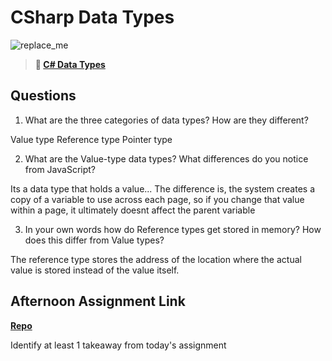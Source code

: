 # CSharp Data Types

![replace_me](https://codeworks.blob.core.windows.net/public/assets/img/illustrations/placeholder.svg)

> **📖 [C# Data Types](https://codeworksacademy.com/fs-student-guide/resources/wk10/01-CSharp-Generics)**

## Questions

1. What are the three categories of data types? How are they different?

Value type
Reference type
Pointer type


2. What are the Value-type data types? What differences do you notice from JavaScript?

Its a data type that holds a value... 
The difference is, the system creates a copy of a variable to use across each page, so if you change that value within a page, it ultimately doesnt affect the parent variable


3. In your own words how do Reference types get stored in memory? How does this differ from Value types?

The reference type stores the address of the location where the actual value is stored instead of the value itself.



## Afternoon Assignment Link

**[Repo](https://github.com/IsaiahSnyder-Programming/04-04-22-RPS)**

Identify at least 1 takeaway from today's assignment
